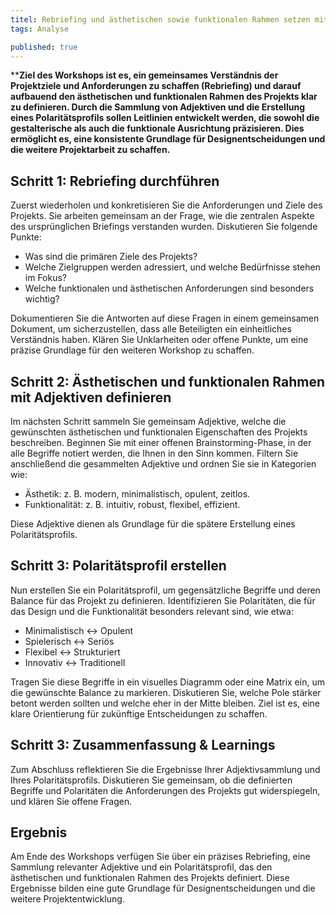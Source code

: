 ```yaml
---
titel: Rebriefing und ästhetischen sowie funktionalen Rahmen setzen mit Adjektiven & Polaritätsprofil
tags: Analyse

published: true
---
```



****Ziel des Workshops ist es, ein gemeinsames Verständnis der Projektziele und Anforderungen zu schaffen (Rebriefing) und darauf aufbauend den ästhetischen und funktionalen Rahmen des Projekts klar zu definieren. Durch die Sammlung von Adjektiven und die Erstellung eines Polaritätsprofils sollen Leitlinien entwickelt werden, die sowohl die gestalterische als auch die funktionale Ausrichtung präzisieren. Dies ermöglicht es, eine konsistente Grundlage für Designentscheidungen und die weitere Projektarbeit zu schaffen.**



<div class="is-medium">

## Schritt 1: Rebriefing durchführen

Zuerst wiederholen und konkretisieren Sie die Anforderungen und Ziele des Projekts. Sie arbeiten gemeinsam an der Frage, wie die zentralen Aspekte des ursprünglichen Briefings verstanden wurden. Diskutieren Sie folgende Punkte:

- Was sind die primären Ziele des Projekts?
- Welche Zielgruppen werden adressiert, und welche Bedürfnisse stehen im Fokus?
- Welche funktionalen und ästhetischen Anforderungen sind besonders wichtig?

Dokumentieren Sie die Antworten auf diese Fragen in einem gemeinsamen Dokument, um sicherzustellen, dass alle Beteiligten ein einheitliches Verständnis haben. Klären Sie Unklarheiten oder offene Punkte, um eine präzise Grundlage für den weiteren Workshop zu schaffen.


## Schritt 2: Ästhetischen und funktionalen Rahmen mit Adjektiven definieren

Im nächsten Schritt sammeln Sie gemeinsam Adjektive, welche die gewünschten ästhetischen und funktionalen Eigenschaften des Projekts beschreiben. Beginnen Sie mit einer offenen Brainstorming-Phase, in der alle Begriffe notiert werden, die Ihnen in den Sinn kommen. Filtern Sie anschließend die gesammelten Adjektive und ordnen Sie sie in Kategorien wie:

- Ästhetik: z. B. modern, minimalistisch, opulent, zeitlos.
- Funktionalität: z. B. intuitiv, robust, flexibel, effizient.

Diese Adjektive dienen als Grundlage für die spätere Erstellung eines Polaritätsprofils.

## Schritt 3: Polaritätsprofil erstellen

Nun erstellen Sie ein Polaritätsprofil, um gegensätzliche Begriffe und deren Balance für das Projekt zu definieren. Identifizieren Sie Polaritäten, die für das Design und die Funktionalität besonders relevant sind, wie etwa:

- Minimalistisch ↔ Opulent
- Spielerisch ↔ Seriös
- Flexibel ↔ Strukturiert
- Innovativ ↔ Traditionell

Tragen Sie diese Begriffe in ein visuelles Diagramm oder eine Matrix ein, um die gewünschte Balance zu markieren. Diskutieren Sie, welche Pole stärker betont werden sollten und welche eher in der Mitte bleiben. Ziel ist es, eine klare Orientierung für zukünftige Entscheidungen zu schaffen.


## Schritt 3: Zusammenfassung & Learnings

Zum Abschluss reflektieren Sie die Ergebnisse Ihrer Adjektivsammlung und Ihres Polaritätsprofils. Diskutieren Sie gemeinsam, ob die definierten Begriffe und Polaritäten die Anforderungen des Projekts gut widerspiegeln, und klären Sie offene Fragen.


## Ergebnis

Am Ende des Workshops verfügen Sie über ein präzises Rebriefing, eine Sammlung relevanter Adjektive und ein Polaritätsprofil, das den ästhetischen und funktionalen Rahmen des Projekts definiert. Diese Ergebnisse bilden eine gute Grundlage für Designentscheidungen und die weitere Projektentwicklung.

</div>
